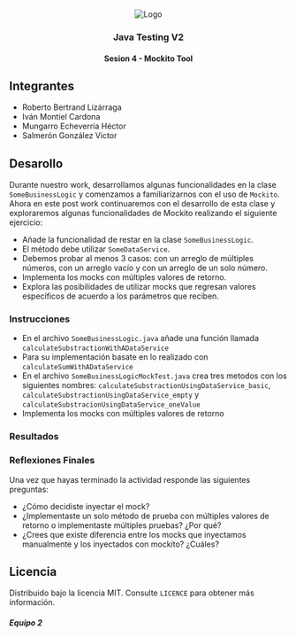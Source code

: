 <!-- PROJECT LOGO -->
<br />
<p align="center">
  <a>
    <img src="https://upload.wikimedia.org/wikipedia/commons/4/43/Cognizant_logo_2022.svg" alt="Logo">
  </a>

<h3 align="center">Java Testing V2</h3>
<h4 align="center">Sesion 4 - Mockito Tool</h4>

## Integrantes

- Roberto Bertrand Lizárraga
- Iván Montiel Cardona
- Mungarro Echeverría Héctor
- Salmerón González Victor

## Desarollo

Durante nuestro work, desarrollamos algunas funcionalidades en la clase `SomeBusinessLogic` y comenzamos a familiarizarnos con el uso de `Mockito`. Ahora en este post work continuaremos con el desarrollo de esta clase y exploraremos algunas funcionalidades de Mockito realizando el siguiente ejercicio:

- Añade la funcionalidad de restar en la clase `SomeBusinessLogic`.
- El método debe utilizar `SomeDataService`.
- Debemos probar al menos 3 casos: con un arreglo de múltiples números, con un arreglo vacío y con un arreglo de un solo número.
- Implementa los mocks con múltiples valores de retorno.
- Explora las posibilidades de utilizar mocks que regresan valores específicos de acuerdo a los parámetros que reciben.

### Instrucciones

- En el archivo `SomeBusinessLogic.java` añade una función llamada `calculateSubstractionWithADataService`
- Para su implementación basate en lo realizado con `calculateSumWithADataService`
- En el archivo `SomeBusinessLogicMockTest.java` crea tres metodos con los siguientes nombres: `calculateSubstractionUsingDataService_basic`, `calculateSubstractionUsingDataService_empty` y `calculateSubstracionUsingDataService_oneValue`
- Implementa los mocks con múltiples valores de retorno

### Resultados

### Reflexiones Finales

Una vez que hayas terminado la actividad responde las siguientes preguntas:

- ¿Cómo decidiste inyectar el mock?
- ¿Implementaste un solo método de prueba con múltiples valores de retorno o implementaste múltiples pruebas? ¿Por qué?
- ¿Crees que existe diferencia entre los mocks que inyectamos manualmente y los inyectados con mockito? ¿Cuáles?

## Licencia

Distribuido bajo la licencia MIT. Consulte `LICENCE` para obtener más información.

##### Equipo 2
